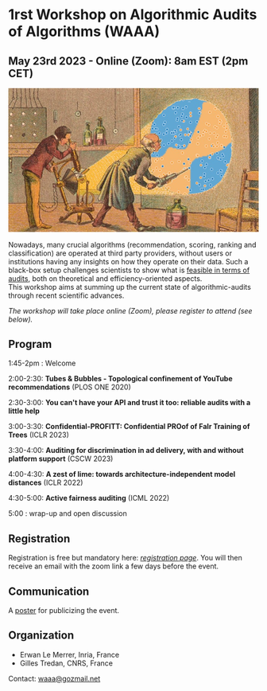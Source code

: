 # 1rst Workshop on Algorithmic Audits of Algorithms (WAAA)
## May 23rd 2023 - Online (Zoom): 8am EST (2pm CET) 

<img src="./waa-small.jpeg" width="600" alt="banner" class="center">

Nowadays, many crucial algorithms (recommendation, scoring, ranking and classification) are operated at third party providers, without users or institutions having any insights on how they operate on their data. Such a black-box setup challenges scientists to show what is [feasible in terms of audits](https://github.com/erwanlemerrer/awesome-audit-algorithms), both on theoretical and efficiency-oriented aspects.\
This workshop aims at summing up the current state of algorithmic-audits through recent scientific advances.

*The workshop will take place online (Zoom), please register to attend (see below).*

## Program

1:45-2pm : Welcome

2:00-2:30: **Tubes & Bubbles - Topological confinement of YouTube recommendations** (PLOS ONE 2020)

2:30-3:00: **You can't have your API and trust it too: reliable audits with a little help**

3:00-3:30: **Confidential-PROFITT: Confidential PROof of FaIr Training of Trees** (ICLR 2023)

3:30-4:00: **Auditing for discrimination in ad delivery, with and without platform support** (CSCW 2023)

4:00-4:30: **A zest of lime: towards architecture-independent model distances** (ICLR 2022)

4:30-5:00: **Active fairness auditing** (ICML 2022)

5:00     : wrap-up and open discussion

## Registration

Registration is free but mandatory here: [*registration page*](https://framaforms.org/registration-for-waaa-may-23rd-1678973540). You will then receive an email with the zoom link a few days before the event.

## Communication

A [poster](https://github.com/algorithmic-audits/algorithmic-audits.github.io/blob/main/poster_WAAA_2023.pdf) for publicizing the event.

## Organization

* Erwan Le Merrer, Inria, France
* Gilles Tredan, CNRS, France

Contact: waaa@gozmail.net
